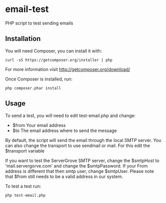 email-test
==========

PHP script to test sending emails

Installation
------------

You will need Composer, you can install it with:

	curl -sS https://getcomposer.org/installer | php

For more information visit http://getcomposer.org/download/

Once Composer is installed, run:

	php composer.phar install

Usage
-----

To send a test, you will need to edit test-email.php and change:

- $from Your email address
- $to The email address where to send the message

By default, the script will send the email through the local SMTP server.
You can also change the transport to use sendmail or mail. For this edit the $transport variable

If you want to test the ServerGrove SMTP server, change the $smtpHost to 'mail.servergorve.com' and change
the $smtpPassword. If your From address is different that then smtp user, change $smtpUser.
Please note that $from still needs to be a valid address in our system.

To test a test run:

 	php test-email.php